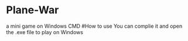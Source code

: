 # Plane-War
a mini game on Windows CMD
#How to use 
You can complie it and open the .exe file to play on Windows
